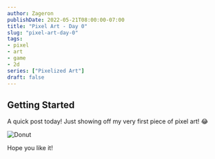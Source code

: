 ```yaml
---
author: Zageron
publishDate: 2022-05-21T08:00:00-07:00
title: "Pixel Art - Day 0"
slug: "pixel-art-day-0"
tags:
- pixel
- art
- game
- 2d
series: ["Pixelized Art"]
draft: false
---
```


## Getting Started

A quick post today! Just showing off my very first piece of pixel art! 😂

![Donut](./001-donut.png)

Hope you like it!
